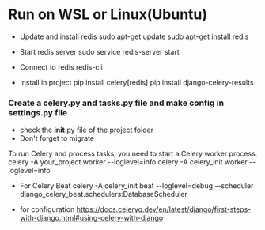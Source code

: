 # Run on WSL or Linux(Ubuntu)

- Update and install redis
  sudo apt-get update
  sudo apt-get install redis

- Start redis server
sudo service redis-server start

- Connect to redis
redis-cli 

- Install in project
pip install celery[redis]
pip install django-celery-results

### Create a celery.py and tasks.py file and make config in settings.py file

- check the __init__.py file of the project folder
- Don't forget to migrate

To run Celery and process tasks, you need to start a Celery worker process.
celery -A your_project worker --loglevel=info
celery -A celery_init worker --loglevel=info

- For Celery Beat
celery -A celery_init beat --loglevel=debug --scheduler django_celery_beat.schedulers:DatabaseScheduler




- for configuration
https://docs.celeryq.dev/en/latest/django/first-steps-with-django.html#using-celery-with-django

